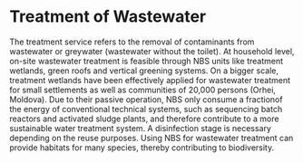 # Treatment of Wastewater
The treatment service refers to the removal of contaminants from wastewater or greywater (wastewater without the toilet).
At household level, on-site wastewater treatment is feasible through NBS units like treatment wetlands, green roofs and vertical greening systems. 
On a bigger scale, treatment wetlands have been effectively applied for wastewater treatment for small settlements  as well as communities of 20,000 persons (Orhei, Moldova). 
Due to their passive operation, NBS only consume a fractionof the energy of conventional technical systems, such as sequencing batch reactors and activated sludge plants, and therefore contribute to a more sustainable water treatment system. 
A disinfection stage is necessary depending on the reuse purposes.
Using NBS for wastewater treatment can provide habitats for many species, thereby contributing to biodiversity.
